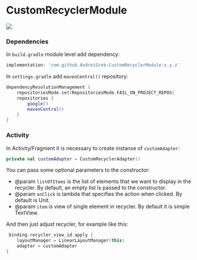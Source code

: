 # CustomRecyclerModule
[![](https://jitpack.io/v/AndreiGrek/CustomRecyclerModule.svg)](https://jitpack.io/#AndreiGrek/CustomRecyclerModule)

### Dependencies
In `build.gradle` module level add dependency:
```groovy
implementation: 'com.github.AndreiGrek:CustomRecyclerModule:x.y.z'
```
In `settings.gradle` add `mavenCentral()` repository:
``` groovy
dependencyResolutionManagement {
    repositoriesMode.set(RepositoriesMode.FAIL_ON_PROJECT_REPOS)
    repositories {
        google()
        mavenCentral()
    }
}
```
### Activity
In Activity/Fragment it is necessary to create instanse of `customAdapter`:
``` kotlin
private val customAdapter = CustomRecyclerAdapter()
```
You can pass some optional parameters to the constructor:
 * @param `listOfItems` is the list of elements that we want to display in the recycler. By default, an empty list is passed to the constructor.
 * @param `onClick` is lambda that specifies the action when clicked. By default is Unit.
 * @param `item` is view of single element in recycler. By default it is simple TextView.

And then just adjust recycler, for example like this:
```kotlin
 binding.recycler_view_id.apply {
    layoutManager = LinearLayoutManager(this)
    adapter = customAdapter
}
```
